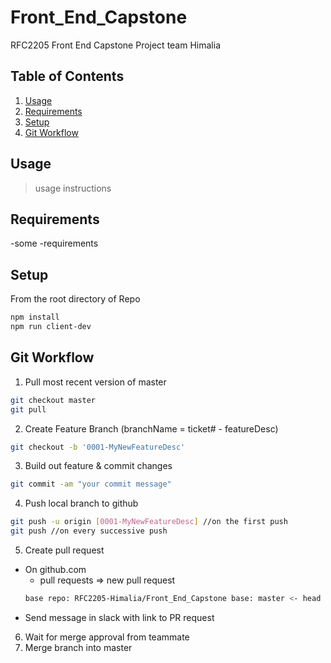 # Front_End_Capstone
RFC2205 Front End Capstone Project team Himalia


## Table of Contents

1. [Usage](#Usage)
2. [Requirements](#requirements)
3. [Setup](#setup)
4. [Git Workflow](#workflow)

## Usage

> usage instructions

## Requirements

-some
-requirements

## Setup

From the root directory of Repo

```sh
npm install
npm run client-dev
```

## Git Workflow

1. Pull most recent version of master
```sh
git checkout master
git pull
```
2. Create Feature Branch (branchName = ticket# - featureDesc)
```sh
git checkout -b '0001-MyNewFeatureDesc'
```
3. Build out feature & commit changes
```sh
git commit -am "your commit message"
```
4. Push local branch to github
```sh
git push -u origin [0001-MyNewFeatureDesc] //on the first push
git push //on every successive push
```
5. Create pull request
  - On github.com
      - pull requests => new pull request  
      ```sh
      base repo: RFC2205-Himalia/Front_End_Capstone base: master <- head repo: RFC2205-Himalia/ compare: 0001-MyNewFeatureDesc
      ```
  - Send message in slack with link to PR request
6. Wait for merge approval from teammate
7. Merge branch into master
